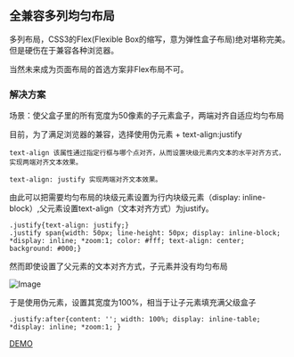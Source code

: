 ## 全兼容多列均匀布局

多列布局，CSS3的Flex(Flexible Box的缩写，意为弹性盒子布局)绝对堪称完美。但是硬伤在于兼容各种浏览器。

当然未来成为页面布局的首选方案非Flex布局不可。

### 解决方案

场景：使父盒子里的所有宽度为50像素的子元素盒子，两端对齐自适应均匀布局

目前，为了满足浏览器的兼容，选择使用伪元素 + text-align:justify

	text-align 该属性通过指定行框与哪个点对齐，从而设置块级元素内文本的水平对齐方式，实现两端对齐文本效果。
	 
	text-align: justify 实现两端对齐文本效果。

由此可以把需要均匀布局的块级元素设置为行内块级元素（display: inline-block）,父元素设置text-align（文本对齐方式）为justify。
	
	.justify{text-align: justify;}
	.justify span{width: 50px; line-height: 50px; display: inline-block; *display: inline; *zoom:1; color: #fff; text-align: center; background: #000;}

然而即使设置了父元素的文本对齐方式，子元素并没有均匀布局

![Image](https://github.com/gdmec07120721/Daily-amass/CSS3/%E5%85%BC%E5%AE%B9%E5%90%84%E6%B5%8F%E8%A7%88%E5%99%A8%E7%9A%84%E5%A4%9A%E5%88%97%E5%9D%87%E5%8C%80%E5%B8%83%E5%B1%80/images/img1.png)

于是使用伪元素，设置其宽度为100%，相当于让子元素填充满父级盒子

	.justify:after{content: ''; width: 100%; display: inline-table; *display: inline; *zoom:1; }

[DEMO](https://github.com/gdmec07120721/Daily-amass/CSS3/%E5%85%BC%E5%AE%B9%E5%90%84%E6%B5%8F%E8%A7%88%E5%99%A8%E7%9A%84%E5%A4%9A%E5%88%97%E5%9D%87%E5%8C%80%E5%B8%83%E5%B1%80/index.html)